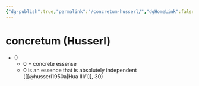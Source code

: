 ```yaml
---
{"dg-publish":true,"permalink":"/concretum-husserl/","dgHomeLink":false,"dgPassFrontmatter":false}
---
```


# concretum (Husserl)
- 0
	- 0 = concrete essense
	- 0 is an essence that is absolutely independent ([[@husserl1950a|Hua III/1]], 30)